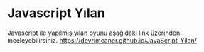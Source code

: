 # Javascript Yılan
Javascript ile yapılmış yılan oyunu aşağıdaki link üzerinden inceleyebilirsiniz.
https://devrimcaner.github.io/JavaScript_Yilan/
